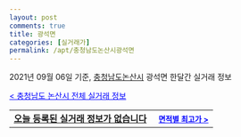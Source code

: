 ```yaml
---
layout: post
comments: true
title: 광석면
categories: [실거래가]
permalink: /apt/충청남도논산시광석면
---
```


2021년 09월 06일 기준, <a href="/apt/충청남도논산시">충청남도논산시</a> 광석면 한달간 실거래 정보

<a style="color: blue;" href="/apt/충청남도논산시">< 충청남도 논산시 전체 실거래 정보</a>
<!---- start ---->
<table>
  <tr>
    <td colspan="4" style="font-weight: bold;"><a href="/apt/충청남도논산시광석면{name_without_space}">오늘 등록된 실거래 정보가 없습니다</a> &nbsp;&nbsp;&nbsp; <a style="color: blue; font-size: smaller;" href="/apt/충청남도논산시광석면{name_without_space}">면적별 최고가 ></a></td>
  </tr>
    
</table>
<!---- end ---->
    